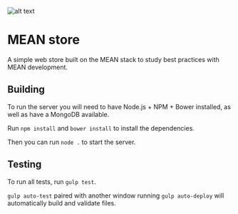 ![alt text](https://travis-ci.org/juunas11/mean_store.svg)

# MEAN store
A simple web store built on the MEAN stack to study best practices with MEAN development.

## Building
To run the server you will need to have Node.js + NPM + Bower installed, as well as have a MongoDB available.

Run `npm install` and `bower install` to install the dependencies.

Then you can run `node .` to start the server.

## Testing
To run all tests, run `gulp test`.

`gulp auto-test` paired with another window running `gulp auto-deploy` will automatically build and validate files.
